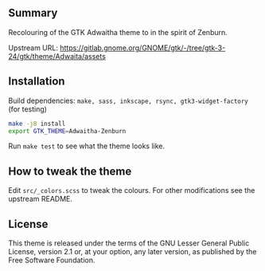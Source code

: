Summary
-------

Recolouring of the GTK Adwaitha theme to in the spirit of Zenburn.

Upstream URL: https://gitlab.gnome.org/GNOME/gtk/-/tree/gtk-3-24/gtk/theme/Adwaita/assets

Installation
------------
Build dependencies: `make, sass, inkscape, rsync, gtk3-widget-factory` (for testing)

```bash
make -j8 install
export GTK_THEME=Adwaitha-Zenburn
```

Run `make test` to see what the theme looks like.

How to tweak the theme
----------------------

Edit `src/_colors.scss` to tweak the colours.
For other modifications see the upstream README.

License
-------
This theme is released under the terms of the GNU Lesser General Public
License, version 2.1 or, at your option, any later version, as published by the
Free Software Foundation.
